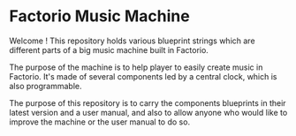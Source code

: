 # Factorio Music Machine
Welcome ! This repository holds various blueprint strings which are different parts of a big music machine built in Factorio.

The purpose of the machine is to help player to easily create music in Factorio. It's made of several components led by a central clock, which is also programmable.

The purpose of this repository is to carry the components blueprints in their latest version and a user manual, and also to allow anyone who would like to improve the machine or the user manual to do so.
